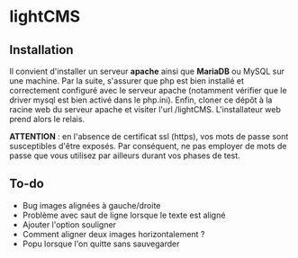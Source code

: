 # lightCMS

## Installation

Il convient d'installer un serveur **apache** ainsi que **MariaDB** ou MySQL sur une machine. Par la suite, s'assurer que php est bien installé et correctement configuré avec le serveur apache (notamment vérifier que le driver mysql est bien activé dans le php.ini). Enfin, cloner ce dépôt à la racine web du serveur apache et visiter l'url /lightCMS. L'installateur web prend alors le relais.

**ATTENTION** : en l'absence de certificat ssl (https), vos mots de passe sont susceptibles d'être exposés. Par conséquent, ne pas employer de mots de passe que vous utilisez par ailleurs durant vos phases de test.

## To-do

*  Bug images alignées à gauche/droite
*  Problème avec saut de ligne lorsque le texte est aligné
*  Ajouter l'option souligner
*  Comment aligner deux images horizontalement ?
*  Popu lorsque l'on quitte sans sauvegarder
